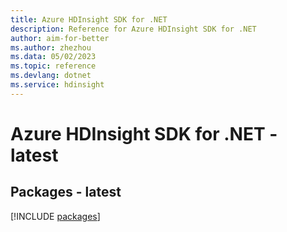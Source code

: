 ```yaml
---
title: Azure HDInsight SDK for .NET
description: Reference for Azure HDInsight SDK for .NET
author: aim-for-better
ms.author: zhezhou
ms.data: 05/02/2023
ms.topic: reference
ms.devlang: dotnet
ms.service: hdinsight
---
```

# Azure HDInsight SDK for .NET - latest
## Packages - latest
[!INCLUDE [packages](hdinsight-index.md)]